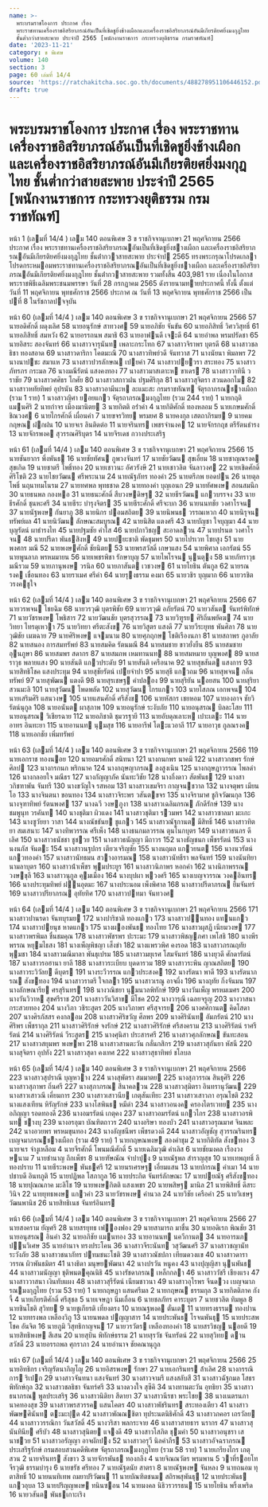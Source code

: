 ```yaml
---
name: >-
  พระบรมราชโองการ ประกาศ เรื่อง
  พระราชทานเครื่องราชอิสริยาภรณ์อันเป็นที่เชิดชูยิ่งช้างเผือกและเครื่องราชอิสริยาภรณ์อันมีเกียรติยศยิ่งมงกุฎไทย
  ชั้นต่ำกว่าสายสะพาย ประจำปี 2565 [พนักงานราชการ กระทรวงยุติธรรม กรมราชทัณฑ์]
date: '2023-11-21'
category: ข พิเศษ
volume: 140
section: 3
page: 60 เล่มที่ 14/4
source: 'https://ratchakitcha.soc.go.th/documents/488278951106446152.pdf'
draft: true
---
```


# พระบรมราชโองการ ประกาศ เรื่อง พระราชทานเครื่องราชอิสริยาภรณ์อันเป็นที่เชิดชูยิ่งช้างเผือกและเครื่องราชอิสริยาภรณ์อันมีเกียรติยศยิ่งมงกุฎไทย ชั้นต่ำกว่าสายสะพาย ประจำปี 2565 [พนักงานราชการ กระทรวงยุติธรรม กรมราชทัณฑ์]

หน้า 1 (เลมที่ 14/4 ) เลม 140 ตอนพิเศษ 3 ข ราชกิจจานุเบกษา 21 พฤศจิกายน 2566 ประกาศ เรื่อง พระราชทานเครื่องราชอิสริยาภรณอันเป็นที่เชิดชูยิ่งชางเผือก และเครื่องราชอิสริยาภรณอันมีเกียรติยศยิ่งมงกุฎไทย ชั้นต่ํากวาสายสะพาย ประจําป 2565 ทรงพระกรุณาโปรดเกลาโปรดกระหมอมพระราชทานเครื่องราชอิสริยาภรณอันเป็นที่เชิดชูยิ่งชางเผือก และเครื่องราชอิสริยาภรณอันมีเกียรติยศยิ่งมงกุฎไทย ชั้นต่ํากวาสายสะพาย รวมทั้งสิ้น 403,981 ราย เนื่องในโอกาสพระราชพิธีเฉลิมพระชนมพรรษา วันที่ 28 กรกฎาคม 2565 ดังรายนามทายประกาศนี้ ทั้งนี้ ตั้งแต่วันที่ 11 พฤศจิกายน พุทธศักราช 2566 ประกาศ ณ วันที่ 13 พฤศจิกายน พุทธศักราช 2566 เป็นปที่ 8 ในรัชกาลปจจุบัน

หน้า 60 (เลมที่ 14/4 ) เลม 140 ตอนพิเศษ 3 ข ราชกิจจานุเบกษา 21 พฤศจิกายน 2566 57 นายอดิศักดิ์ ผดุงเลิศ 58 นายอนุรักษ์ สาทวงศ 59 นายอภิชัย จันขัน 60 นายอภิสิทธิ์ วิศววิสุทธิ์ 61 นายอภิสิทธิ์ สมหวัง 62 นายอรรถนพ สมาธิ 63 นายอาฟนดี เจะดี 64 นายอําพล พรมปรัดชา 65 นายอิสระ สองจันทร์ 66 นางสาวจารุนันท เพลาะกระโทก 67 นางสาวจิราพร บุตรดี 68 นางสาวชลธิชา ทองสอาด 69 นางสาวดาริกา โคตมะณี 70 นางสาวทิพย์วดี จันทวาส 71 นางนัยนา พิมลพร 72 นางนาปชะ สมาแห 73 นางสาวปวรลักษณ เปยคํา 74 นางสาวปยวรา สระทอง 75 นางสาวภัทรภร กระมล 76 นางมณีรัตน์ แสงคงทอง 77 นางสาวมาสเตาะห ขาเดร 78 นางสาววาทินี วราชัย 79 นางสาวศศิธร โกศัย 80 นางสาวสกาวฝน ปฐมศิริกุล 81 นางสาวสุจิตรา สวนดอกไม 82 นางสาวหทัยทิพย์ อุปรนัน 83 นางสาวอามีนะห ละแมะสะ กรมราชทัณฑ จัตุรถาภรณชางเผือก (รวม 1 ราย) 1 นางสาวญิศา ยอยแกว จัตุรถาภรณมงกุฎไทย (รวม 244 ราย) 1 นายกฤติ แมนศิริ 2 นายกําจร เมืองมานิตย 3 นายกิตติ อร่ําคํา 4 นายกิติศักดิ์ ทองหลอม 5 นายเกษมศักดิ์ ชิณวงศ 6 นายไกรศักดิ์ เผื่อนคํา 7 นายขจรวิทย พรมยศ 8 นายคงกุล เสตถาภิรมย 9 นายคมกฤษณ ฝกฝน 10 นายจเร ลินติดต่อ 11 นายจรินทร เพชรจํานงค 12 นายจักรกฤช ตรีรัตนธํารง 13 นายจักรพงค สุวรรณศิริบุตร 14 นายจิรเดช กวางประเสริฐ

หน้า 61 (เลมที่ 14/4 ) เลม 140 ตอนพิเศษ 3 ข ราชกิจจานุเบกษา 21 พฤศจิกายน 2566 15 นายชันยากร พึ่งพันธ 16 นายชัยทัศน ภูพวงจันทร์ 17 นายชัยวัฒน สุขเอี่ยม 18 นายชาญณรงค สุขเกิด 19 นายชาตรี โพธิ์ทอง 20 นายเชาวนะ อัศวรังษี 21 นายเชาวลิต จันลาวงศ 22 นายเชิดศักดิ์ ศิริโชติ 23 นายไชยวัฒน ศรีพระนาม 24 นายณัฐภัทร ทองคํา 25 นายตรีภพ ยอดปน 26 นายตุลโพธิ์ นฤนาทมโนรม 27 นายทศพล พุทธชาด 28 นายทองคํา บุญเอนก 29 นายทัศพงษ สอนสมนึก 30 นายธนพล กองหอ 31 นายธนะศักดิ์ สืบวงษดิษฐ 32 นายธีรวัฒน แกวบรรจง 33 นายธีรศักดิ์ ชุนหะศรี 34 นายธีระ บํารุงจิตร 35 นายธีระศักดิ์ ศรีจะบก 36 นายนนทชัย วงศาโรจน 37 นายนัฐพงษ กันยาภู 38 นายนิกร ปอมสถิตย 39 นายนิพนธ วรรณเหวก 40 นายนิรุจน ทรัพย์ผล 41 นายนิวัฒน ลักษณะสมบูรณ 42 นายนิสิต แตงศรี 43 นายบัญชา ใจบุญมา 44 นายบุญรัตน์ ผาธํารงไท 45 นายปฐมชัย คําใส 46 นายปภาวิชญ สะอาดลวน 47 นายปรนต วงศาโรจน 48 นายปรีดา พันธสิงห 49 นายปยะชาติ พัดชุมพร 50 นายไปรเวท ไชยสูง 51 นายพงศกร มณี 52 นายพงษศักดิ์ ชัยนิตย 53 นายพรสวัสดิ์ เกษาแสง 54 นายพิศาล เอกรัตน์ 55 นายพูนลาภ พรหมมายน 56 นายเพชรพิชา รักษาบุญ 57 นายไพโรจน นุนตุง 58 นายภัทราวุธ มณีรวม 59 นายภานุพงษ วรนิล 60 นายภาสันต เวชวงษ 61 นายโยธิน ตันกูล 62 นายรณรงค เขื่อนทอง 63 นายราเมศ ศรีคํา 64 นายรุงธรรม คงมา 65 นายวชิร บุญมาก 66 นายวรชิต วรงคชูใจ

หน้า 62 (เลมที่ 14/4 ) เลม 140 ตอนพิเศษ 3 ข ราชกิจจานุเบกษา 21 พฤศจิกายน 2566 67 นายวรพจน ไชยฉิม 68 นายวรวุฒิ บุตรพิชัย 69 นายวรวุฒิ อภัยรัตน์ 70 นายวสันต จันทร์พิทักษ์ 71 นายวัชรพงษ โพธิสาร 72 นายวัฒนชัย บุตรสุวรรณ 73 นายวิฑูรย ศิริถิ่นพยัคฆ 74 นายวิทยา ไทรดุเหวา 75 นายวิทยา ศรีตะสังข 76 นายวิสูตร แสงดี 77 นายวีระยุทธ พันศิลา 78 นายวุฒิชัย เมฆฉาย 79 นายศิริพงษ แจมนาม 80 นายศุภฤกษ โชติเรืองนภา 81 นายสถาพร ภูอาลัย 82 นายสนอง การสมทรัพย์ 83 นายสมคิด รัตนมณี 84 นายสมชาย ขาวยั่งยืน 85 นายสมชาย อุนภูษา 86 นายสมพร สดากร 87 นายสมภพ เหมทานนท 88 นายสมหมาย บุญพงศ 89 นายสราวุธ พลายแสง 90 นายสันติ แกวประดับ 91 นายสันติ เครือนาค 92 นายสุขสันต แสงการ 93 นายสิทธิโชค แสงประทุม 94 นายสุชัยรัตน์ เปยจําปา 95 นายสุธี แกวถม 96 นายสุพจน กลิ่นทรัพย์ 97 นายสุพัฒน แตงดี 98 นายสุรเชษฐ คําปลอง 99 นายสุริยัน นอยสน 100 นายสุริยา สวนมะลิ 101 นายสุวัฒน โพดพลัด 102 นายสุวัฒน ไกรแกว 103 นายโสภณ เอกพจน 104 นายเสริมศิริ แสนวงษ 105 นายแสนศักดิ์ ศรีสังข 106 นายหัสกร เชยหอม 107 นายองอาจ ชัยวิรัตน์นุกูล 108 นายอนันต ผาสุภาพ 109 นายอนุรักษ์ ระงับภัย 110 นายอนุสรณ บิลละโสย 111 นายอนุสรณ วิเชียรฉาย 112 นายอภิชาติ ชุมวรฐายี 113 นายอับดุลเลาะห เปาะเตะ 114 นายอาทร อินทะยา 115 นายอานนท นุมสุข 116 นายอารีฟ โตะแวอาลี 117 นายอาวุธ กูลณรงค 118 นายเอกชัย เพิ่มทรัพย์

หน้า 63 (เลมที่ 14/4 ) เลม 140 ตอนพิเศษ 3 ข ราชกิจจานุเบกษา 21 พฤศจิกายน 2566 119 นายเอกราช ทองนอย 120 นายอมรศักดิ์ สนิทนา 121 นางกนกพร นาคมี 122 นางสาวกชพร รักษ์ศิลป 123 นางกรกนก พริกนาค 124 นางกฤษญาภรณ ลงสูงเนิน 125 นางกฤษฎาวรรณ ไพลดํา 126 นางกลอยใจ มณีธร 127 นางกัญญาภัค นันทะวิชัย 128 นางกิ่งดาว สัตพันธ 129 นางสาวกิชฑาพัน จันทรี 130 นางขวัญใจ รสหอม 131 นางสาวเขมจิรา กาญจนชวาล 132 นางจตุพร เมียนโอ 133 นางจินตนา ขอนทอง 134 นางสาวจิระพร วสันตขจร 135 นางจิรามาศ ชูกิจวัฒนกุล 136 นางจุฑาทิพย์ รัตนพงศ 137 นางฉวี วงษภูงา 138 นางสาวเฉลิมภรณ ภักดีรักษ์ 139 นางชมพูนุท วรคันท 140 นางชุติมา ผิวแดง 141 นางสาวชุติมา รวมพร 142 นางสาวซาลมา มะเกะ 143 นางซูวัยยา วาสา 144 นางณัชธันย ชูแกว 145 นางสาวณัฐกานต มีสิทธิ์ 146 นางสาวทิตยา สมเสนาะ 147 นางทิพวรรณ ศรีเพ็ง 148 นางธนกมลวรรณ ตุนโนกบุตร 149 นางสาวธนภร ดีเลิศ 150 นางสาวธนัชชา ชูชวย 151 นางสาวธนัญญา มีถาวร 152 นางธัญชนก เพ็ชรรัตน์ 153 นางนงนภัส จันตะ 154 นางสาวนฐปกร เตียวเจริญชัย 155 นางนฤมล แกวยนต 156 นางนวรัตน์ แกวทองคํา 157 นางสาวนัทธมน สวางอารมณ 158 นางสาวนัทธีรา พลจันทร์ 159 นางนันทิยา นามลาบุตร 160 นางสาวน้ําเพ็ชร พุมประยูร 161 นางสาวนิภาพร หอกคํา 162 นางนิภาพรรณ วงษขุลี 163 นางสาวนุกูล คุมเมือง 164 นางบุปผา พวงศรี 165 นางเบญจวรรณ วงคอินทร 166 นางประทุมทิพย์ ฝนอุตมะ 167 นางประนอม เพ็งพิศาล 168 นางสาวปรีดาภรณ ยิ้มจันทร์ 169 นางสาวปรียาภรณ อุทัยทิศ 170 นางสาวปทมา จันทวงศ

หน้า 64 (เลมที่ 14/4 ) เลม 140 ตอนพิเศษ 3 ข ราชกิจจานุเบกษา 21 พฤศจิกายน 2566 171 นางสาวปานรดา จันทบุรมย 172 นางปาริชาติ ทองแกว 173 นางสาวปนทอง แทนแกว 174 นางสาวปยนุช หาดแกว 175 นางผองพันธ ทองไทย 176 นางสาวผุสฎี เนียมวงษ 177 นางสาวพรพิมล ชื่นชมคุณ 178 นางสาวพัชรพร ปะระมะ 179 นางสาวพิชญภศา เพโสธิ 180 นางพีรพรรณ หยุมไธสง 181 นางเพ็ญพิชญา เส็งขํา 182 นางแพรวพิศ คงรอด 183 นางสาวภรณฤทัย พุมชา 184 นางสาวมณีมาลา พันธุเปรม 185 นางสาวมยุเรศ โสมจันทร์ 186 นางยุวดี ศักดารัตน์ 187 นางสาวรอฮานา ยาลี 188 นางสาวระเบียบ บุดดารวม 189 นางสาวระพิน ญาณสถิตย 190 นางสาวระวิวัลย ดีบุตร 191 นางระวีวรรณ แกวประสงค 192 นางรัตนา พาดี 193 นางรัตนาภรณ สังขทอง 194 นางสาวราตรี ใจกลา 195 นางสาวเรณู อาจผึ่ง 196 นางฤทัย กิ่งจันมน 197 นางลักษณารีย ศรสุรินทร 198 นางวณิชยา นุมนวลพิทักษ์ 199 นางวันเพ็ญ พรหมเมศร 200 นางวันวิวาห สุขศรีราช 201 นางสาววันวิสาข มีโชค 202 นางวารุณี เฉลยจรูญ 203 นางวาสนา กระสวยทอง 204 นางวิภา วชิระสูตร 205 นางวิภาพร ศรีสุจารย 206 นางศศิกานต คิดโสดา 207 นางศิรภัสสร คงกลอม 208 นางสาวศิริขวัญ ศีลพร 209 นางศิรินันท อัมภรัตน์ 210 นางศิริพร เพ็ชรากุล 211 นางสาวศิริรักษ์ จงรักษ์ 212 นางสาวศิริรักษ์ ศรีสงคราม 213 นางศิริรัตน์ ราศรีรัตน์ 214 นางศิริรัตน์ วีระสูตร 215 นางศุนิสา ประสารศรี 216 นางสาวศุภลักษณ ขันทะสอน 217 นางสาวสยุมพร พงษพา 218 นางสาวสานตะวัน กลั่นกสิกร 219 นางสาวสุกันยา หัสนี 220 นางสุจิตรา อุปทัง 221 นางสาวสุดา คงเทศ 222 นางสาวสุธาทิพย์ ชโลบล

หน้า 65 (เลมที่ 14/4 ) เลม 140 ตอนพิเศษ 3 ข ราชกิจจานุเบกษา 21 พฤศจิกายน 2566 223 นางสาวสุปราณี บุญหวาง 224 นางสุพัตรา สมมาตย 225 นางสุภวรรณ สินธุศิริ 226 นางสาวสุภาพร ถิ่นศรี 227 นางสุภาภรณ สีนาคลวน 228 นางสาวสุมิตรา อินทรานุวัฒน 229 นางสาวเสาวณี เคี่ยมการ 230 นางสาวเสาวนีย เกตุสันเทียะ 231 นางสาวเสาวภา อรุณโชติ 232 นางแสงเทียน หิรัญรักษ์ 233 นางโสพินธ หมีดํา 234 นางสาวอนงค ครองไตรเวทย 235 นางอภิญญา รอดทองดี 236 นางอมรรัตน์ เกตุคง 237 นางสาวอมรรัตน์ แกวไกร 238 นางสาวอรพินท ชางบุ 239 นางอรอุมา บัณฑิตถาวร 240 นางอริษา ทองบัว 241 นางสาวอรุณมาศ จินพละ 242 นางอวยพร พรหมขุนทอง 243 นางอัญชนีพร เพ็ชรดวงดี 244 นางสาวอัญชัญ สุวรรณรินทร เบญจมาภรณชางเผือก (รวม 49 ราย) 1 นายกฤษณพงษ สองคําชุม 2 นายกิติทัต สังขทอง 3 นายจเร จํางูเหลือม 4 นายจีรศักดิ์ โพนมณีศักดิ์ 5 นายเฉลิมวุฒิ คําเลิส 6 นายชัยมงคล เรืองวงษนาม 7 นายชํานาญ ถึกเพ็ชร 8 นายฑัษณัณ จําปาปุง 9 นายณัฐพล สําราญสุข 10 นายเทพฤทธิ์ ลีทองปราบ 11 นายธีระพงษ พันธศรี 12 นายนรเศรษฐ เอี่ยมแสน 13 นายปกรณ คําเมา 14 นายปชาบดี อินทภูติ 15 นายปฏิพล โสภากูล 16 นายประกิต จันทร์ลักษณะ 17 นายปยณัฐ ศรีสังขทอง 18 นายปุณณภาค มะลิโช 19 นายพงษกิตติ แสงเพชร 20 นายพสิษฐ มานิล 21 นายพิสิทธิ์ ดีสระวินิจ 22 นายยุทธพงษ แกวคํา 23 นายวัชรพงษ คํานวล 24 นายวิชัย เครือคํา 25 นายวิเชษฐ วัฒนพานิช 26 นายสิทธิเนช จันทร์อินทร

หน้า 66 (เลมที่ 14/4 ) เลม 140 ตอนพิเศษ 3 ข ราชกิจจานุเบกษา 21 พฤศจิกายน 2566 27 นายสงคราม ยัญศรี 28 นายสรยุทธ เฟองฟอง 29 นายสามารถ มาชื่น 30 นายอดิเรก พิณชัย 31 นายอนุสรณ อินคํา 32 นายอภิชัย แมนทอง 33 นายอานนท นควีกานต 34 นายอารมภ ปนวิเศษ 35 นายอํานาจ ทรงประโคน 36 นางสาวจีระนันท วสุวัฒนศรี 37 นางสาวชญานัท ระวังภัย 38 นางสาวชนาภัทร ปทมชนะโชติ 39 นางสาวณัชปภา เทียมดวงแข 40 นางสาวดาราวรรณ ผิวพันธมิตร 41 นางธิดา มนุษยพัฒนา 42 นางปรวัน หนูคง 43 นางปุญญิสา นุนพันธ 44 นางสาวมนัญญา ชุติพนตคุณนิธิ 45 นางรัชดาภรณ เหล็กกลา 46 นางสาววัชรี เชียงแรง 47 นางสาววาสนา เงินทับแผง 48 นางสาวสุรีรัตน์ เนียมชาวนา 49 นางสาวอุไรพร จีนดวง เบญจมาภรณมงกุฎไทย (รวม 53 ราย) 1 นายกฤษฎา แสนศรีมล 2 นายกฤษณ ธรรมกุล 3 นายกิตติภาค กังจี้ 4 นายเกียรติศักดิ์ ศรีสุชล 5 นายเจษฎา นิ่มเถื่อน 6 นายชลภัทร คาระบุตร 7 นายชวลิต ทิมพูล 8 นายชินโชติ สุวิทย 9 นายชูเกียรติ เที่ยงตรง 10 นายณฐพงค ตั๋นเต 11 นายทรงธรรม ทองปาน 12 นายทรงพล เหลืองวิภู 13 นายนพดล ปญญาสาร 14 นายประพันธ โรจนพันธุ 15 นายประสพโชค อันจิต 16 นายภูมิ วิสุทธิกาญจน 17 นายวรวัตร เหลืองทองคํา 18 นายสรวิชญ นอยดี 19 นายสิทธิพงษ สีเสน 20 นายสุบิน พิทักษ์ธรรม 21 นายสุรวัช จันทรัตน์ 22 นายสุวิทย ดานสวัสดิ์ 23 นายอรรถพล ศุกราภา 24 นายอํานาจ ชัยคณานุกูล

หน้า 67 (เลมที่ 14/4 ) เลม 140 ตอนพิเศษ 3 ข ราชกิจจานุเบกษา 21 พฤศจิกายน 2566 25 นายอิทธิกร เจริญรัตนาภิญโญ 26 นายอิสรพงษ รักษา 27 นายเอกรินทร ล้ําเลิศ 28 นางกรรณิการ ริเปก 29 นางสาวจันทนา แสงจันทร์ 30 นางสาวจามรี แสงสลับสี 31 นางสาวฉัฐกมล โสธรพิทักษ์กุล 32 นางสาวชลธิชา จันทร์ศรี 33 นางดวงใจ สุซึคิ 34 นางทานตะวัน อุทธิยา 35 นางสาวธนาภรณ พูลประเสริฐ 36 นางสาวนิติยา สีดายา 37 นางสาวนีรชา พระไชย 38 นางเนตรนภา นาคทองสุข 39 นางสาวพรสวรรค แสนโคตร 40 นางสาวพัชรินทร สระทองเตียว 41 นางสาวพัฒษศินันท ตะมะปุด 42 นางสาวพัณณชิตา ทุประนตนิธิศักดิ์ 43 นางสาวภคอร เถรวัลย 44 นางสาววรรณิกา วันสวัสดิ์ 45 นางวริสา พลกระจาย 46 นางสาวสายธาร นรากร 47 นางสาวสุนันทินีย ศรีบัว 48 นางสาวสุนิตย แจงดี 49 นางสาวโสภิต ชุมคํา 50 นางสาวอนุชรา เสนาชวย 51 นางสาวอรัญญา อาจผักปง 52 นางสาวอรุวี นิลคําภีร 53 นางสาวอัจฉราภรณ ประเสริฐรักษ์ กรมสอบสวนคดีพิเศษ จัตุรถาภรณมงกุฎไทย (รวม 58 ราย) 1 นายเกรียงไกร เกตุสวน 2 นายจรินทร สังขาว 3 นายจักรพันธ ทองกลึง 4 นายจิณณวัตร พรมพาน 5 วาที่รอยโท จีรวุฒิ ธรรมบํารุง 6 นายชรัช ศรีทอง 7 นายณัฐดนัย สาตรา 8 นายณัฐพงษ จันหลง 9 นายถนอม ทุตาสิทธิ์ 10 นายนนทิเทพ ถมยาปริวัฒน 11 นายบัณฑิตชนม สถิรพสุพันธุ 12 นายประพันธ แกวอุบล 13 นายปริญญพงษ ทนินซอน 14 นายมงคล นิธิวรวรรธน 15 นายโยธิน พริ้งเพริด 16 นายวสันต พันธเกาะเริง
